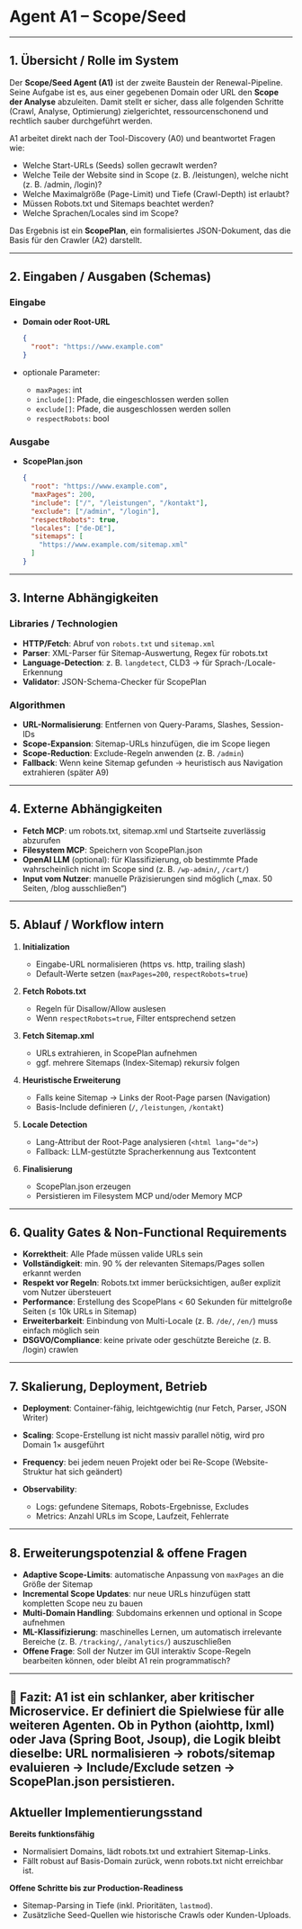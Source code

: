 # Agent A1 – Scope/Seed

---

## 1. Übersicht / Rolle im System

Der **Scope/Seed Agent (A1)** ist der zweite Baustein der Renewal-Pipeline. Seine Aufgabe ist es, aus einer gegebenen Domain oder URL den **Scope der Analyse** abzuleiten. Damit stellt er sicher, dass alle folgenden Schritte (Crawl, Analyse, Optimierung) zielgerichtet, ressourcenschonend und rechtlich sauber durchgeführt werden.

A1 arbeitet direkt nach der Tool-Discovery (A0) und beantwortet Fragen wie:

* Welche Start-URLs (Seeds) sollen gecrawlt werden?
* Welche Teile der Website sind in Scope (z. B. /leistungen), welche nicht (z. B. /admin, /login)?
* Welche Maximalgröße (Page-Limit) und Tiefe (Crawl-Depth) ist erlaubt?
* Müssen Robots.txt und Sitemaps beachtet werden?
* Welche Sprachen/Locales sind im Scope?

Das Ergebnis ist ein **ScopePlan**, ein formalisiertes JSON-Dokument, das die Basis für den Crawler (A2) darstellt.

---

## 2. Eingaben / Ausgaben (Schemas)

### Eingabe

* **Domain oder Root-URL**

  ```json
  {
    "root": "https://www.example.com"
  }
  ```
* optionale Parameter:

  * `maxPages`: int
  * `include[]`: Pfade, die eingeschlossen werden sollen
  * `exclude[]`: Pfade, die ausgeschlossen werden sollen
  * `respectRobots`: bool

### Ausgabe

* **ScopePlan.json**

  ```json
  {
    "root": "https://www.example.com",
    "maxPages": 200,
    "include": ["/", "/leistungen", "/kontakt"],
    "exclude": ["/admin", "/login"],
    "respectRobots": true,
    "locales": ["de-DE"],
    "sitemaps": [
      "https://www.example.com/sitemap.xml"
    ]
  }
  ```

---

## 3. Interne Abhängigkeiten

### Libraries / Technologien

* **HTTP/Fetch**: Abruf von `robots.txt` und `sitemap.xml`
* **Parser**: XML-Parser für Sitemap-Auswertung, Regex für robots.txt
* **Language-Detection**: z. B. `langdetect`, CLD3 → für Sprach-/Locale-Erkennung
* **Validator**: JSON-Schema-Checker für ScopePlan

### Algorithmen

* **URL-Normalisierung**: Entfernen von Query-Params, Slashes, Session-IDs
* **Scope-Expansion**: Sitemap-URLs hinzufügen, die im Scope liegen
* **Scope-Reduction**: Exclude-Regeln anwenden (z. B. `/admin`)
* **Fallback**: Wenn keine Sitemap gefunden → heuristisch aus Navigation extrahieren (später A9)

---

## 4. Externe Abhängigkeiten

* **Fetch MCP**: um robots.txt, sitemap.xml und Startseite zuverlässig abzurufen
* **Filesystem MCP**: Speichern von ScopePlan.json
* **OpenAI LLM** (optional): für Klassifizierung, ob bestimmte Pfade wahrscheinlich nicht im Scope sind (z. B. `/wp-admin/`, `/cart/`)
* **Input vom Nutzer**: manuelle Präzisierungen sind möglich („max. 50 Seiten, /blog ausschließen“)

---

## 5. Ablauf / Workflow intern

1. **Initialization**

   * Eingabe-URL normalisieren (https vs. http, trailing slash)
   * Default-Werte setzen (`maxPages=200`, `respectRobots=true`)

2. **Fetch Robots.txt**

   * Regeln für Disallow/Allow auslesen
   * Wenn `respectRobots=true`, Filter entsprechend setzen

3. **Fetch Sitemap.xml**

   * URLs extrahieren, in ScopePlan aufnehmen
   * ggf. mehrere Sitemaps (Index-Sitemap) rekursiv folgen

4. **Heuristische Erweiterung**

   * Falls keine Sitemap → Links der Root-Page parsen (Navigation)
   * Basis-Include definieren (`/`, `/leistungen`, `/kontakt`)

5. **Locale Detection**

   * Lang-Attribut der Root-Page analysieren (`<html lang="de">`)
   * Fallback: LLM-gestützte Spracherkennung aus Textcontent

6. **Finalisierung**

   * ScopePlan.json erzeugen
   * Persistieren im Filesystem MCP und/oder Memory MCP

---

## 6. Quality Gates & Non-Functional Requirements

* **Korrektheit**: Alle Pfade müssen valide URLs sein
* **Vollständigkeit**: min. 90 % der relevanten Sitemaps/Pages sollen erkannt werden
* **Respekt vor Regeln**: Robots.txt immer berücksichtigen, außer explizit vom Nutzer übersteuert
* **Performance**: Erstellung des ScopePlans < 60 Sekunden für mittelgroße Seiten (≤ 10k URLs in Sitemap)
* **Erweiterbarkeit**: Einbindung von Multi-Locale (z. B. `/de/`, `/en/`) muss einfach möglich sein
* **DSGVO/Compliance**: keine private oder geschützte Bereiche (z. B. /login) crawlen

---

## 7. Skalierung, Deployment, Betrieb

* **Deployment**: Container-fähig, leichtgewichtig (nur Fetch, Parser, JSON Writer)
* **Scaling**: Scope-Erstellung ist nicht massiv parallel nötig, wird pro Domain 1× ausgeführt
* **Frequency**: bei jedem neuen Projekt oder bei Re-Scope (Website-Struktur hat sich geändert)
* **Observability**:

  * Logs: gefundene Sitemaps, Robots-Ergebnisse, Excludes
  * Metrics: Anzahl URLs im Scope, Laufzeit, Fehlerrate

---

## 8. Erweiterungspotenzial & offene Fragen

* **Adaptive Scope-Limits**: automatische Anpassung von `maxPages` an die Größe der Sitemap
* **Incremental Scope Updates**: nur neue URLs hinzufügen statt kompletten Scope neu zu bauen
* **Multi-Domain Handling**: Subdomains erkennen und optional in Scope aufnehmen
* **ML-Klassifizierung**: maschinelles Lernen, um automatisch irrelevante Bereiche (z. B. `/tracking/`, `/analytics/`) auszuschließen
* **Offene Frage**: Soll der Nutzer im GUI interaktiv Scope-Regeln bearbeiten können, oder bleibt A1 rein programmatisch?

---

📄 **Fazit**:
A1 ist ein schlanker, aber kritischer Microservice. Er definiert die Spielwiese für alle weiteren Agenten. Ob in **Python (aiohttp, lxml)** oder **Java (Spring Boot, Jsoup)**, die Logik bleibt dieselbe: **URL normalisieren → robots/sitemap evaluieren → Include/Exclude setzen → ScopePlan.json persistieren**.
---

## Aktueller Implementierungsstand

**Bereits funktionsfähig**

- Normalisiert Domains, lädt robots.txt und extrahiert Sitemap-Links.
- Fällt robust auf Basis-Domain zurück, wenn robots.txt nicht erreichbar ist.

**Offene Schritte bis zur Production-Readiness**

- Sitemap-Parsing in Tiefe (inkl. Prioritäten, `lastmod`).
- Zusätzliche Seed-Quellen wie historische Crawls oder Kunden-Uploads.

